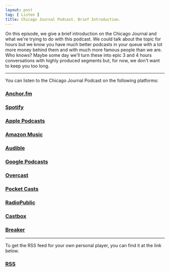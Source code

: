 ```yaml
---
layout: post
tag: [ Listen ]
title: Chicago Journal Podcast. Brief Introduction.
---
```


<p>On this episode, we give a brief introduction on the Chicago Journal and what we're trying to do with this podcast. We could talk about the topic for hours but we know you have much better podcasts in your queue with a lot more money behind them and with much more famous people than we are.<br>
Who knows? Maybe some day we'll turn these into epic 3 and 4 hours conversations with highly produced segments but, for now, we don't want to keep you too long.</p>

---

You can listen to the Chicago Journal Podcast on the following platforms:

<h3><a href="https://anchor.fm/chicagojournal">Anchor.fm</a></h3>

<h3><a href="https://open.spotify.com/show/7b7I2vFz15GV4YHkDvJsNW">Spotify</a></h3>

<h3><a href="https://podcasts.apple.com/us/podcast/craig-walker/id1562356270">Apple Podcasts</a></h3>

<h3><a href="https://music.amazon.com/podcasts/d772be15-b2ae-45de-b5b8-b7c68b077558/Chicago-Journal">Amazon Music</a></h3>

<h3><a href="https://www.audible.com/pd/Podcast/B08K586Q2P">Audible</a></h3>

<h3><a href="https://www.google.com/podcasts?feed=aHR0cHM6Ly9hbmNob3IuZm0vcy8xMTUzOTZmMC9wb2RjYXN0L3Jzcw==">Google Podcasts</a></h3>

<h3><a href="https://overcast.fm/itunes1562356270">Overcast</a></h3>

<h3><a href="https://pca.st/uhsts2lv">Pocket Casts</a></h3>

<h3><a href="https://radiopublic.com/chicago-journal-WopLnO">RadioPublic</a></h3>

<h3><a href="https://castbox.fm/channel/Chicago-Journal-id4047182">Castbox</a></h3>

<h3><a href="https://www.breaker.audio/chicago-journal">Breaker</a></h3>

---

To get the RSS feed for your own personal player, you can find it at the link below.

<h3><a href="https://anchor.fm/s/11537d28/podcast/rss">RSS</a></h3>

<br/>
